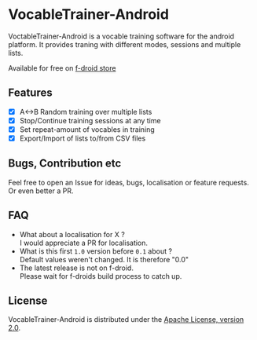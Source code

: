 # VocableTrainer-Android
VoctableTrainer-Android is a vocable training software for the android platform.
It provides traning with different modes, sessions and multiple lists.

Available for free on [f-droid store](https://f-droid.org/packages/vocabletrainer.heinecke.aron.vocabletrainer/)
## Features
- [X] A<->B Random training over multiple lists
- [X] Stop/Continue training sessions at any time
- [X] Set repeat-amount of vocables in training
- [X] Export/Import of lists to/from CSV files

## Bugs, Contribution etc
Feel free to open an Issue for ideas, bugs, localisation or feature requests. Or even better a PR.

## FAQ
- What about a localisation for X ?  
  I would appreciate a PR for localisation.
- What is this first `1.0` version before `0.1` about ?  
  Default values weren't changed. It is therefore "0.0"
- The latest release is not on f-droid.  
  Please wait for f-droids build process to catch up.


## License

VocableTrainer-Android is distributed under the [Apache License, version 2.0](http://www.apache.org/licenses/LICENSE-2.0.html).

